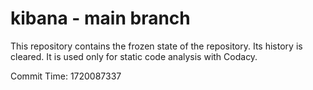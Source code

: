 # kibana - main branch

This repository contains the frozen state of the repository.
Its history is cleared. It is used only for static code
analysis with Codacy.

Commit Time: 1720087337